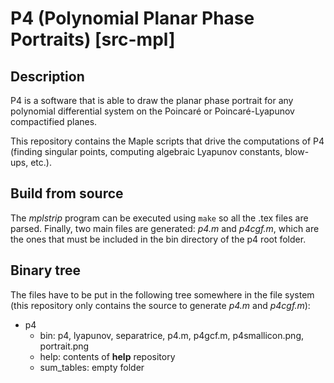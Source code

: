 # P4 (Polynomial Planar Phase Portraits) [src-mpl]

## Description

P4 is a software that is able to draw the planar phase portrait for any polynomial differential system on the Poincaré or Poincaré-Lyapunov compactified planes.

This repository contains the Maple scripts that drive the computations of P4 (finding singular points, computing algebraic Lyapunov constants, blow-ups, etc.).

## Build from source

The *mplstrip* program can be executed using `make` so all the .tex files are parsed. Finally, two main files are generated: *p4.m* and *p4cgf.m*, which are the ones that must be included in the bin directory of the p4 root folder.

## Binary tree

The files have to be put in the following tree somewhere in the file system (this repository only contains the source to generate *p4.m* and *p4cgf.m*):

* p4
    * bin: p4, lyapunov, separatrice, p4.m, p4gcf.m, p4smallicon.png, portrait.png
    * help: contents of **help** repository
    * sum_tables: empty folder
